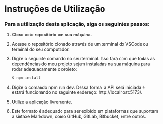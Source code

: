 
# Instruções de Utilização

### Para a utilização desta aplicação, siga os seguintes passos:

1. Clone este repositório em sua máquina.

2. Acesse o repositório clonado através de um terminal do VSCode ou terminal do seu computador.

3. Digite o seguinte comando no seu terminal. Isso fará com que todas as dependências do meu projeto sejam instaladas na sua máquina para rodar adequadamente o projeto:
   ```bash
   $ npm install

4. Digite o comando npm run dev. Dessa forma, a API será iniciada e estará funcionando no seguinte endereço: http://localhost:5173/.

5. Utilize a aplicação livremente.

6. Este formato é adequado para ser exibido em plataformas que suportam a sintaxe Markdown, como GitHub, GitLab, Bitbucket, entre outros.
